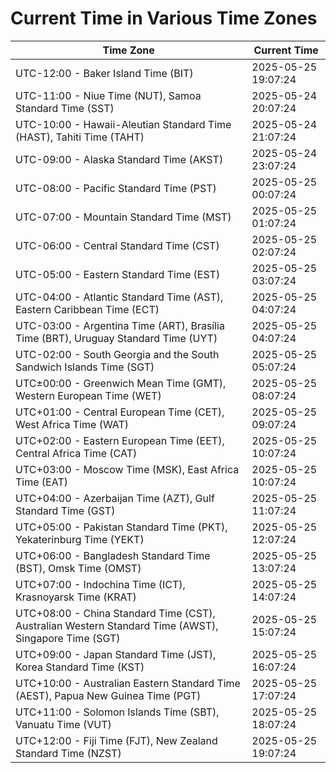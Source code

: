# Current Time in Various Time Zones

| Time Zone | Current Time |
|-----------|--------------|
| UTC-12:00 - Baker Island Time (BIT) | 2025-05-25 19:07:24 |
| UTC-11:00 - Niue Time (NUT), Samoa Standard Time (SST) | 2025-05-24 20:07:24 |
| UTC-10:00 - Hawaii-Aleutian Standard Time (HAST), Tahiti Time (TAHT) | 2025-05-24 21:07:24 |
| UTC-09:00 - Alaska Standard Time (AKST) | 2025-05-24 23:07:24 |
| UTC-08:00 - Pacific Standard Time (PST) | 2025-05-25 00:07:24 |
| UTC-07:00 - Mountain Standard Time (MST) | 2025-05-25 01:07:24 |
| UTC-06:00 - Central Standard Time (CST) | 2025-05-25 02:07:24 |
| UTC-05:00 - Eastern Standard Time (EST) | 2025-05-25 03:07:24 |
| UTC-04:00 - Atlantic Standard Time (AST), Eastern Caribbean Time (ECT) | 2025-05-25 04:07:24 |
| UTC-03:00 - Argentina Time (ART), Brasília Time (BRT), Uruguay Standard Time (UYT) | 2025-05-25 04:07:24 |
| UTC-02:00 - South Georgia and the South Sandwich Islands Time (SGT) | 2025-05-25 05:07:24 |
| UTC±00:00 - Greenwich Mean Time (GMT), Western European Time (WET) | 2025-05-25 08:07:24 |
| UTC+01:00 - Central European Time (CET), West Africa Time (WAT) | 2025-05-25 09:07:24 |
| UTC+02:00 - Eastern European Time (EET), Central Africa Time (CAT) | 2025-05-25 10:07:24 |
| UTC+03:00 - Moscow Time (MSK), East Africa Time (EAT) | 2025-05-25 10:07:24 |
| UTC+04:00 - Azerbaijan Time (AZT), Gulf Standard Time (GST) | 2025-05-25 11:07:24 |
| UTC+05:00 - Pakistan Standard Time (PKT), Yekaterinburg Time (YEKT) | 2025-05-25 12:07:24 |
| UTC+06:00 - Bangladesh Standard Time (BST), Omsk Time (OMST) | 2025-05-25 13:07:24 |
| UTC+07:00 - Indochina Time (ICT), Krasnoyarsk Time (KRAT) | 2025-05-25 14:07:24 |
| UTC+08:00 - China Standard Time (CST), Australian Western Standard Time (AWST), Singapore Time (SGT) | 2025-05-25 15:07:24 |
| UTC+09:00 - Japan Standard Time (JST), Korea Standard Time (KST) | 2025-05-25 16:07:24 |
| UTC+10:00 - Australian Eastern Standard Time (AEST), Papua New Guinea Time (PGT) | 2025-05-25 17:07:24 |
| UTC+11:00 - Solomon Islands Time (SBT), Vanuatu Time (VUT) | 2025-05-25 18:07:24 |
| UTC+12:00 - Fiji Time (FJT), New Zealand Standard Time (NZST) | 2025-05-25 19:07:24 |
